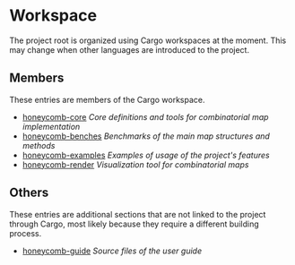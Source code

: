 # Workspace

The project root is organized using Cargo workspaces at the moment. This may change when other languages are
introduced to the project.

## Members

These entries are members of the Cargo workspace.

- [honeycomb-core](honeycomb-core.html) *Core definitions and tools for combinatorial map implementation*
- [honeycomb-benches](honeycomb-benches.html) *Benchmarks of the main map structures and methods*
- [honeycomb-examples](honeycomb-examples.html) *Examples of usage of the project's features*
- [honeycomb-render](honeycomb-render.html) *Visualization tool for combinatorial maps*

## Others

These entries are additional sections that are not linked to the project through Cargo, most likely because they
require a different building process.

- [honeycomb-guide](honeycomb-guide.html) *Source files of the user guide*